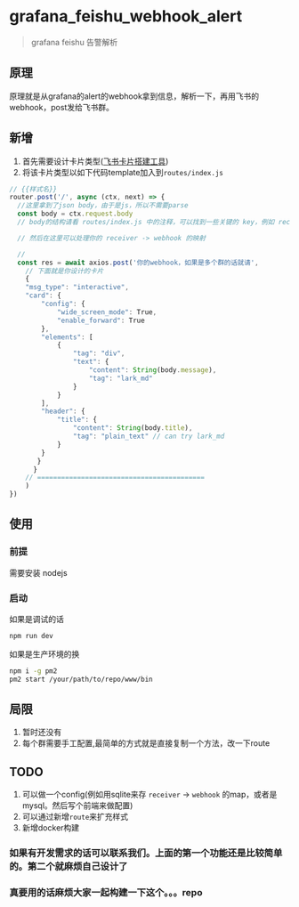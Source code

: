 # grafana_feishu_webhook_alert

> grafana feishu 告警解析

## 原理

原理就是从grafana的alert的webhook拿到信息，解析一下，再用飞书的webhook，post发给飞书群。

## 新增

1. 首先需要设计卡片类型([飞书卡片搭建工具](https://open.feishu.cn/tool/cardbuilder))
2. 将该卡片类型以如下代码template加入到`routes/index.js`

``` js
// {{样式名}}
router.post('/', async (ctx, next) => {
  //这里拿到了json body，由于是js，所以不需要parse
  const body = ctx.request.body
  // body的结构请看 routes/index.js 中的注释，可以找到一些关键的 key，例如 receiver，message 和 title

  // 然后在这里可以处理你的 receiver -> webhook 的映射

  //
  const res = await axios.post('你的webhook，如果是多个群的话就请', 
    // 下面就是你设计的卡片
    {
    "msg_type": "interactive",
    "card": {
        "config": {
            "wide_screen_mode": True,
            "enable_forward": True
        },
        "elements": [
            {
                "tag": "div",
                "text": {
                    "content": String(body.message),
                    "tag": "lark_md"
                }
            }
        ],
        "header": {
            "title": {
                "content": String(body.title),
                "tag": "plain_text" // can try lark_md
            }
        }
       }
      }
    // ==========================================
    )
})
```

## 使用

### 前提

需要安装 nodejs

### 启动

如果是调试的话

``` sh
npm run dev
```

如果是生产环境的换

``` sh
npm i -g pm2
pm2 start /your/path/to/repo/www/bin
```

## 局限

1. 暂时还没有
2. 每个群需要手工配置,最简单的方式就是直接复制一个方法，改一下route

## TODO

1. 可以做一个config(例如用sqlite来存 `receiver` -> `webhook` 的map，或者是mysql。然后写个前端来做配置)
2. 可以通过新增`route`来扩充样式
3. 新增docker构建

### 如果有开发需求的话可以联系我们。上面的第一个功能还是比较简单的。第二个就麻烦自己设计了

### 真要用的话麻烦大家一起构建一下这个。。。repo

